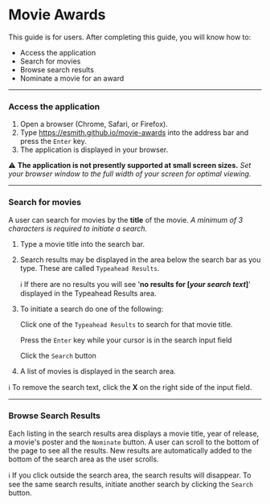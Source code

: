 # Movie Awards
This guide is for users. After completing this guide, you will know how to:
* Access the application
* Search for movies
* Browse search results
* Nominate a movie for an award
---

### Access the application
1. Open a browser (Chrome, Safari, or Firefox).
2. Type https://esmith.github.io/movie-awards into the address bar and press the `Enter` key.
3. The application is displayed in your browser.

:warning: **The application is not presently supported at small screen sizes.** _Set your browser window to the full width of your screen for optimal viewing._

---
### Search for movies
A user can search for movies by the **title** of the movie. _A minimum of 3 characters is required to initiate a search._
1. Type a movie title into the search bar. 
2. Search results may be displayed in the area below the search bar as you type. These are called `Typeahead Results`. 
    
     :information_source: If there are no results you will see '**no results for [_your search text_]**' displayed in the Typeahead Results area.  
3. To initiate a search do one of the following:

   Click one of the `Typeahead Results` to search for that movie title.

   Press the `Enter` key while your cursor is in the search input field
   
   Click the `Search` button
4. A list of movies is displayed in the search area.

:information_source: To remove the search text, click the **X** on the right side of the input field.

---
### Browse Search Results

Each listing in the search results area displays a movie title, year of release, a movie's poster and the `Nominate` button. A user can scroll to the bottom of the page to see all the results. New results are automatically added to the bottom of the search area as the user scrolls.

:information_source: If you click outside the search area, the search results will disappear. To see the same search results, initiate another search by clicking the `Search` button.
